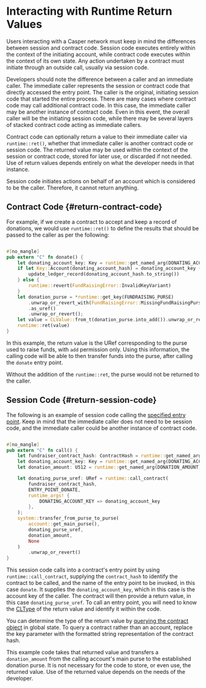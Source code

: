 # Interacting with Runtime Return Values

Users interacting with a Casper network must keep in mind the differences between session and contract code. Session code executes entirely within the context of the initiating account, while contract code executes within the context of its own state. Any action undertaken by a contract must initiate through an outside call, usually via session code.

Developers should note the difference between a caller and an immediate caller. The immediate caller represents the session or contract code that directly accessed the entry point. The caller is the original, initiating session code that started the entire process. There are many cases where contract code may call additional contract code. In this case, the immediate caller may be another instance of contract code. Even in this event, the overall caller will be the initiating session code, while there may be several layers of stacked contract code acting as immediate callers.

Contract code can optionally return a value to their immediate caller via `runtime::ret()`, whether that immediate caller is another contract code or session code. The returned value may be used within the context of the session or contract code, stored for later use, or discarded if not needed. Use of return values depends entirely on what the developer needs in that instance.

Session code initiates actions on behalf of an account which is considered to be the caller. Therefore, it cannot return anything.

## Contract Code {#return-contract-code}

For example, if we create a contract to accept and keep a record of donations, we would use `runtime::ret()` to define the results that should be passed to the caller as per the following:

```rust

#[no_mangle]
pub extern "C" fn donate() {
    let donating_account_key: Key = runtime::get_named_arg(DONATING_ACCOUNT_KEY);
    if let Key::Account(donating_account_hash) = donating_account_key {
        update_ledger_record(donating_account_hash.to_string())
    } else {
        runtime::revert(FundRaisingError::InvalidKeyVariant)
    }
    let donation_purse = *runtime::get_key(FUNDRAISING_PURSE)
        .unwrap_or_revert_with(FundRaisingError::MissingFundRaisingPurseURef)
        .as_uref()
        .unwrap_or_revert();
    let value = CLValue::from_t(donation_purse.into_add()).unwrap_or_revert();
    runtime::ret(value)
}

```

In this example, the return value is the URef corresponding to the purse used to raise funds, with `add` permission only. Using this information, the calling code will be able to then transfer funds into the purse, after calling the `donate` entry point.

Without the addition of the `runtime::ret`, the purse would not be returned to the caller.

## Session Code {#return-session-code}

The following is an example of session code calling the [specified entry point](#return-contract-code). Keep in mind that the immediate caller does not need to be session code, and the immediate caller could be another instance of contract code.

```rust

#[no_mangle]
pub extern "C" fn call() {
    let fundraiser_contract_hash: ContractHash = runtime::get_named_arg(FUNDRAISER_CONTRACT_HASH);
    let donating_account_key: Key = runtime::get_named_arg(DONATING_ACCOUNT_KEY);
    let donation_amount: U512 = runtime::get_named_arg(DONATION_AMOUNT);

    let donating_purse_uref: URef = runtime::call_contract(
        fundraiser_contract_hash,
        ENTRY_POINT_DONATE,
        runtime_args! {
            DONATING_ACCOUNT_KEY => donating_account_key
        },
    );
    system::transfer_from_purse_to_purse(
        account::get_main_purse(),
        donating_purse_uref,
        donation_amount,
        None
    )
        .unwrap_or_revert()
}

```

This session code calls into a contract's entry point by using `runtime::call_contract`, supplying the `contract_hash` to identify the contract to be called, and the name of the entry point to be invoked, in this case `donate`. It supplies the `donating_account_key`, which in this case is the account key of the caller. The contract will then provide a return value, in this case `donating_purse_uref`. To call an entry point, you will need to know the [CLType](../../../developers/json-rpc/types_cl.md) of the return value and identify it within the code.

You can determine the type of the return value by [querying the contract object](../beginner/querying-network.md#querying-an-account) in global state. To query a contract rather than an account, replace the key parameter with the formatted string representation of the contract hash.

This example code takes that returned value and transfers a `donation_amount` from the calling account's main purse to the established donation purse. It is not necessary for the code to store, or even use, the returned value. Use of the returned value depends on the needs of the developer.
